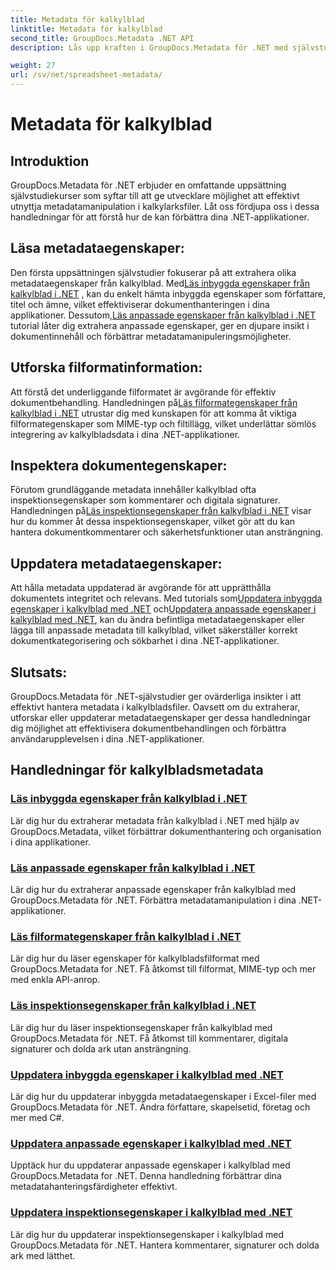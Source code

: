 ```yaml
---
title: Metadata för kalkylblad
linktitle: Metadata för kalkylblad
second_title: GroupDocs.Metadata .NET API
description: Lås upp kraften i GroupDocs.Metadata för .NET med självstudiekurser om att läsa och uppdatera kalkylbladsegenskaper. Öka metadatamanipulation i dina .NET-applikationer.

weight: 27
url: /sv/net/spreadsheet-metadata/
---
```


# Metadata för kalkylblad

## Introduktion

GroupDocs.Metadata för .NET erbjuder en omfattande uppsättning självstudiekurser som syftar till att ge utvecklare möjlighet att effektivt utnyttja metadatamanipulation i kalkylarksfiler. Låt oss fördjupa oss i dessa handledningar för att förstå hur de kan förbättra dina .NET-applikationer.

## Läsa metadataegenskaper:
Den första uppsättningen självstudier fokuserar på att extrahera olika metadataegenskaper från kalkylblad. Med[Läs inbyggda egenskaper från kalkylblad i .NET](./read-built-in-properties-spreadsheets/) , kan du enkelt hämta inbyggda egenskaper som författare, titel och ämne, vilket effektiviserar dokumenthanteringen i dina applikationer. Dessutom,[Läs anpassade egenskaper från kalkylblad i .NET](./read-custom-properties-spreadsheets/) tutorial låter dig extrahera anpassade egenskaper, ger en djupare insikt i dokumentinnehåll och förbättrar metadatamanipuleringsmöjligheter.

## Utforska filformatinformation:
 Att förstå det underliggande filformatet är avgörande för effektiv dokumentbehandling. Handledningen på[Läs filformategenskaper från kalkylblad i .NET](./read-file-format-properties-spreadsheets/) utrustar dig med kunskapen för att komma åt viktiga filformategenskaper som MIME-typ och filtillägg, vilket underlättar sömlös integrering av kalkylbladsdata i dina .NET-applikationer.

## Inspektera dokumentegenskaper:
Förutom grundläggande metadata innehåller kalkylblad ofta inspektionsegenskaper som kommentarer och digitala signaturer. Handledningen på[Läs inspektionsegenskaper från kalkylblad i .NET](./read-inspection-properties-spreadsheets/) visar hur du kommer åt dessa inspektionsegenskaper, vilket gör att du kan hantera dokumentkommentarer och säkerhetsfunktioner utan ansträngning.

## Uppdatera metadataegenskaper:
 Att hålla metadata uppdaterad är avgörande för att upprätthålla dokumentets integritet och relevans. Med tutorials som[Uppdatera inbyggda egenskaper i kalkylblad med .NET](./update-built-in-properties-spreadsheets/) och[Uppdatera anpassade egenskaper i kalkylblad med .NET](./update-custom-properties-spreadsheets/), kan du ändra befintliga metadataegenskaper eller lägga till anpassade metadata till kalkylblad, vilket säkerställer korrekt dokumentkategorisering och sökbarhet i dina .NET-applikationer.

## Slutsats:
GroupDocs.Metadata för .NET-självstudier ger ovärderliga insikter i att effektivt hantera metadata i kalkylbladsfiler. Oavsett om du extraherar, utforskar eller uppdaterar metadataegenskaper ger dessa handledningar dig möjlighet att effektivisera dokumentbehandlingen och förbättra användarupplevelsen i dina .NET-applikationer.

## Handledningar för kalkylbladsmetadata
### [Läs inbyggda egenskaper från kalkylblad i .NET](./read-built-in-properties-spreadsheets/)
Lär dig hur du extraherar metadata från kalkylblad i .NET med hjälp av GroupDocs.Metadata, vilket förbättrar dokumenthantering och organisation i dina applikationer.
### [Läs anpassade egenskaper från kalkylblad i .NET](./read-custom-properties-spreadsheets/)
Lär dig hur du extraherar anpassade egenskaper från kalkylblad med GroupDocs.Metadata för .NET. Förbättra metadatamanipulation i dina .NET-applikationer.
### [Läs filformategenskaper från kalkylblad i .NET](./read-file-format-properties-spreadsheets/)
Lär dig hur du läser egenskaper för kalkylbladsfilformat med GroupDocs.Metadata for .NET. Få åtkomst till filformat, MIME-typ och mer med enkla API-anrop.
### [Läs inspektionsegenskaper från kalkylblad i .NET](./read-inspection-properties-spreadsheets/)
Lär dig hur du läser inspektionsegenskaper från kalkylblad med GroupDocs.Metadata för .NET. Få åtkomst till kommentarer, digitala signaturer och dolda ark utan ansträngning.
### [Uppdatera inbyggda egenskaper i kalkylblad med .NET](./update-built-in-properties-spreadsheets/)
Lär dig hur du uppdaterar inbyggda metadataegenskaper i Excel-filer med GroupDocs.Metadata för .NET. Ändra författare, skapelsetid, företag och mer med C#.
### [Uppdatera anpassade egenskaper i kalkylblad med .NET](./update-custom-properties-spreadsheets/)
Upptäck hur du uppdaterar anpassade egenskaper i kalkylblad med GroupDocs.Metadata for .NET. Denna handledning förbättrar dina metadatahanteringsfärdigheter effektivt.
### [Uppdatera inspektionsegenskaper i kalkylblad med .NET](./update-inspection-properties-spreadsheets/)
Lär dig hur du uppdaterar inspektionsegenskaper i kalkylblad med GroupDocs.Metadata för .NET. Hantera kommentarer, signaturer och dolda ark med lätthet.